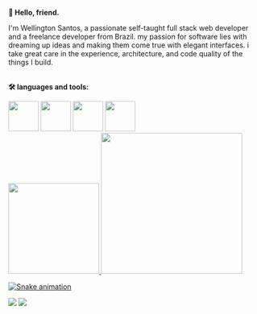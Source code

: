 **👋 Hello, friend.**

I'm Wellington Santos, a passionate self-taught full stack web developer and a freelance developer from Brazil. my passion for software lies with dreaming up ideas and making them come true with elegant interfaces. i take great care in the experience, architecture, and code quality of the things I build.<br></br>


**🛠️ languages and tools:**  
<div class="inline">  
  <img src="https://cdn.jsdelivr.net/gh/devicons/devicon/icons/react/react-original.svg" width="60"/>
  <img src="https://cdn.jsdelivr.net/gh/devicons/devicon/icons/nodejs/nodejs-original.svg" width="60"/>
  <img src="https://cdn.jsdelivr.net/gh/devicons/devicon/icons/typescript/typescript-plain.svg" width="60"/>
  <img src="https://cdn.jsdelivr.net/gh/devicons/devicon/icons/figma/figma-original.svg" width="60"/>
</div>

          
          
          

<div class="inline">
  <a href="https://github.com/Wellington-Developer">
  <img height="180em" src="https://github-readme-stats.vercel.app/api?username=Wellington-Developer&show_icons=true&theme=dracula&include_all_commits=true&count_private=true"/>
  <img height="280em" src="https://user-images.githubusercontent.com/109085516/178311297-4cd5f70a-e40a-4802-94e8-a64d5986fdc4.png"></img>
</div>

![Snake animation](https://github.com/Wellington-Developer/Wellington-Developer/blob/output/github-contribution-grid-snake.svg)

<div class="inline">
  <a href="https://www.linkedin.com/in/wellington-santos-6a2670214/" target="_blank"><img src="https://img.shields.io/badge/-LinkedIn-%230077B5?style=for-the-badge&logo=linkedin&logoColor=white" target="_blank"></a>    
  <a href = "mailto:contato@wellingtonsantos.developer@gmail.com"><img src="https://img.shields.io/badge/Gmail-D14836?style=for-the-badge&logo=gmail&logoColor=white" target="_blank"></a>
</div>
